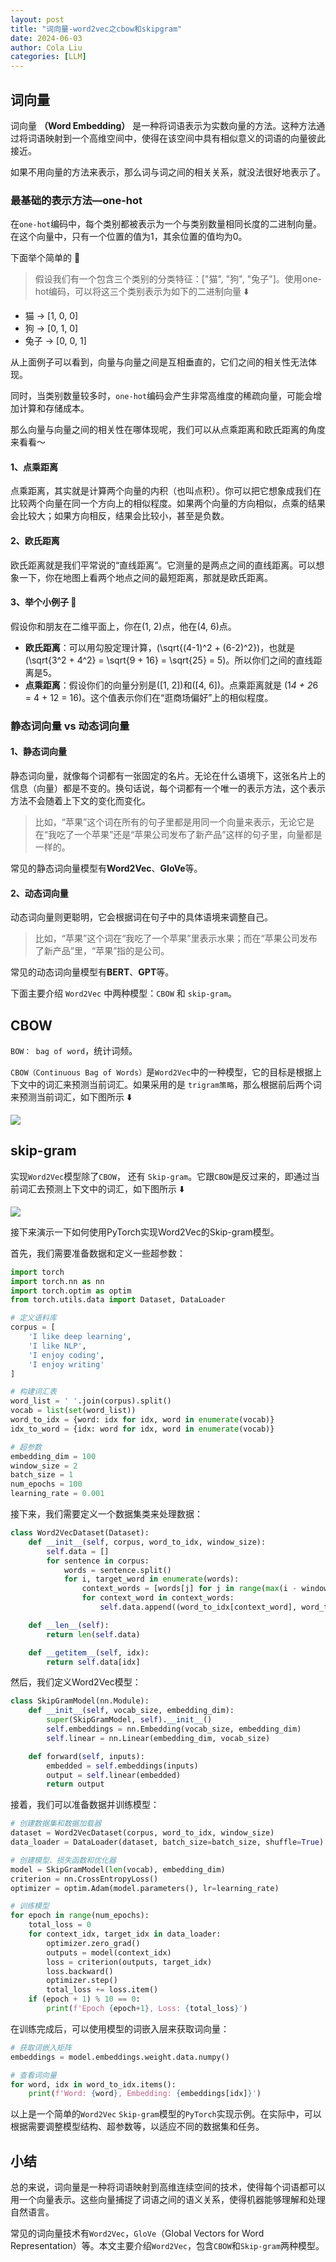 ```yaml
---
layout: post
title: "词向量-word2vec之cbow和skipgram"
date: 2024-06-03
author: Cola Liu
categories: [LLM]
---
```

## 词向量

词向量 **（Word Embedding）** 是一种将词语表示为实数向量的方法。这种方法通过将词语映射到一个高维空间中，使得在该空间中具有相似意义的词语的向量彼此接近。

如果不用向量的方法来表示，那么词与词之间的相关关系，就没法很好地表示了。

### 最基础的表示方法—one-hot

在`one-hot`编码中，每个类别都被表示为一个与类别数量相同长度的二进制向量。在这个向量中，只有一个位置的值为1，其余位置的值均为0。

下面举个简单的 🌰

> 假设我们有一个包含三个类别的分类特征：["猫", "狗", "兔子"]。使用one-hot编码，可以将这三个类别表示为如下的二进制向量 ⬇️

- 猫 -> [1, 0, 0]
- 狗 -> [0, 1, 0]
- 兔子 -> [0, 0, 1]

从上面例子可以看到，向量与向量之间是互相垂直的，它们之间的相关性无法体现。

同时，当类别数量较多时，`one-hot`编码会产生非常高维度的稀疏向量，可能会增加计算和存储成本。

那么向量与向量之间的相关性在哪体现呢，我们可以从点乘距离和欧氏距离的角度来看看～

#### 1、点乘距离
点乘距离，其实就是计算两个向量的内积（也叫点积）。你可以把它想象成我们在比较两个向量在同一个方向上的相似程度。如果两个向量的方向相似，点乘的结果会比较大；如果方向相反，结果会比较小，甚至是负数。

#### 2、欧氏距离

欧氏距离就是我们平常说的“直线距离”。它测量的是两点之间的直线距离。可以想象一下，你在地图上看两个地点之间的最短距离，那就是欧氏距离。

#### 3、举个小例子 🌰

假设你和朋友在二维平面上，你在(1, 2)点，他在(4, 6)点。

- **欧氏距离**：可以用勾股定理计算，\(\sqrt{(4-1)^2 + (6-2)^2}\)，也就是\(\sqrt{3^2 + 4^2} = \sqrt{9 + 16} = \sqrt{25} = 5\)。所以你们之间的直线距离是5。
- **点乘距离**：假设你们的向量分别是\([1, 2]\)和\([4, 6]\)。点乘距离就是 \(1*4 + 2*6 = 4 + 12 = 16\)。这个值表示你们在“逛商场偏好”上的相似程度。


### 静态词向量 vs 动态词向量

#### 1、静态词向量
静态词向量，就像每个词都有一张固定的名片。无论在什么语境下，这张名片上的信息（向量）都是不变的。换句话说，每个词都有一个唯一的表示方法，这个表示方法不会随着上下文的变化而变化。

> 比如，“苹果”这个词在所有的句子里都是用同一个向量来表示，无论它是在“我吃了一个苹果”还是“苹果公司发布了新产品”这样的句子里，向量都是一样的。

常见的静态词向量模型有**Word2Vec**、**GloVe**等。

#### 2、动态词向量
动态词向量则更聪明，它会根据词在句子中的具体语境来调整自己。

>比如，“苹果”这个词在“我吃了一个苹果”里表示水果；而在“苹果公司发布了新产品”里，“苹果”指的是公司。

常见的动态词向量模型有**BERT**、**GPT**等。


下面主要介绍 `Word2Vec` 中两种模型：`CBOW` 和 `skip-gram`。


## CBOW
`BOW： bag of word`，统计词频。

`CBOW（Continuous Bag of Words）`是`Word2Vec`中的一种模型，它的目标是根据上下文中的词汇来预测当前词汇。如果采用的是  `trigram策略`，那么根据前后两个词来预测当前词汇，如下图所示 ⬇️

<img src="/assets/imgs/ai/llm/cbow.png" />


## skip-gram

实现`Word2Vec`模型除了`CBOW`， 还有 `Skip-gram`。它跟`CBOW`是反过来的，即通过当前词汇去预测上下文中的词汇，如下图所示 ⬇️

<img src="/assets/imgs/ai/llm/skip-gram.png" />

接下来演示一下如何使用PyTorch实现Word2Vec的Skip-gram模型。

首先，我们需要准备数据和定义一些超参数：

```python
import torch
import torch.nn as nn
import torch.optim as optim
from torch.utils.data import Dataset, DataLoader

# 定义语料库
corpus = [
    'I like deep learning',
    'I like NLP',
    'I enjoy coding',
    'I enjoy writing'
]

# 构建词汇表
word_list = ' '.join(corpus).split()
vocab = list(set(word_list))
word_to_idx = {word: idx for idx, word in enumerate(vocab)}
idx_to_word = {idx: word for idx, word in enumerate(vocab)}

# 超参数
embedding_dim = 100
window_size = 2
batch_size = 1
num_epochs = 100
learning_rate = 0.001
```

接下来，我们需要定义一个数据集类来处理数据：

```python
class Word2VecDataset(Dataset):
    def __init__(self, corpus, word_to_idx, window_size):
        self.data = []
        for sentence in corpus:
            words = sentence.split()
            for i, target_word in enumerate(words):
                context_words = [words[j] for j in range(max(i - window_size, 0), min(i + window_size + 1, len(words))) if j != i]
                for context_word in context_words:
                    self.data.append((word_to_idx[context_word], word_to_idx[target_word]))

    def __len__(self):
        return len(self.data)

    def __getitem__(self, idx):
        return self.data[idx]
```

然后，我们定义Word2Vec模型：

```python
class SkipGramModel(nn.Module):
    def __init__(self, vocab_size, embedding_dim):
        super(SkipGramModel, self).__init__()
        self.embeddings = nn.Embedding(vocab_size, embedding_dim)
        self.linear = nn.Linear(embedding_dim, vocab_size)

    def forward(self, inputs):
        embedded = self.embeddings(inputs)
        output = self.linear(embedded)
        return output
```

接着，我们可以准备数据并训练模型：

```python
# 创建数据集和数据加载器
dataset = Word2VecDataset(corpus, word_to_idx, window_size)
data_loader = DataLoader(dataset, batch_size=batch_size, shuffle=True)

# 创建模型、损失函数和优化器
model = SkipGramModel(len(vocab), embedding_dim)
criterion = nn.CrossEntropyLoss()
optimizer = optim.Adam(model.parameters(), lr=learning_rate)

# 训练模型
for epoch in range(num_epochs):
    total_loss = 0
    for context_idx, target_idx in data_loader:
        optimizer.zero_grad()
        outputs = model(context_idx)
        loss = criterion(outputs, target_idx)
        loss.backward()
        optimizer.step()
        total_loss += loss.item()
    if (epoch + 1) % 10 == 0:
        print(f'Epoch {epoch+1}, Loss: {total_loss}')
```

在训练完成后，可以使用模型的词嵌入层来获取词向量：

```python
# 获取词嵌入矩阵
embeddings = model.embeddings.weight.data.numpy()

# 查看词向量
for word, idx in word_to_idx.items():
    print(f'Word: {word}, Embedding: {embeddings[idx]}')
```

以上是一个简单的`Word2Vec` `Skip-gram`模型的`PyTorch`实现示例。在实际中，可以根据需要调整模型结构、超参数等，以适应不同的数据集和任务。


## 小结
总的来说，词向量是一种将词语映射到高维连续空间的技术，使得每个词语都可以用一个向量表示。这些向量捕捉了词语之间的语义关系，使得机器能够理解和处理自然语言。

常见的词向量技术有`Word2Vec`，`GloVe`（Global Vectors for Word Representation）等。本文主要介绍`Word2Vec`，包含`CBOW`和`Skip-gram`两种模型。